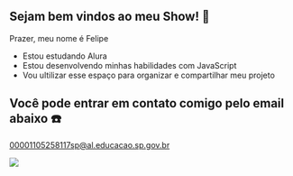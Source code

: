 ## Sejam bem vindos ao meu Show! 🎊


Prazer, meu nome é Felipe
- Estou estudando Alura
- Estou desenvolvendo minhas habilidades com JavaScript
- Vou ultilizar esse espaço para organizar e compartilhar meu projeto

## Você pode entrar em contato comigo pelo email abaixo ☎️

00001105258117sp@al.educacao.sp.gov.br

![](https://media1.tenor.com/m/x8BnLOgYuygAAAAC/furina-approves.gif)

